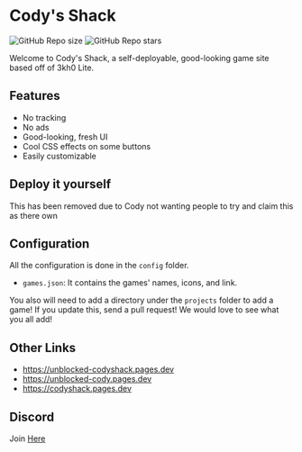 # Cody's Shack

![GitHub Repo size](https://img.shields.io/github/repo-size/theinfamouscoder5/codys-shack-games?style=flat&label=Repo%20size)
![GitHub Repo stars](https://img.shields.io/github/stars/theinfamouscoder5/codys-shack-games?style=flat&label=Repo%20stars&color=yellow&link=https%3A%2F%2Fgithub.com%2F3kh0%2F3kh0-lite%2Fstargazers)

Welcome to Cody's Shack, a self-deployable, good-looking game site based off of 3kh0 Lite.

## Features
- No tracking
- No ads
- Good-looking, fresh UI
- Cool CSS effects on some buttons
- Easily customizable

## Deploy it yourself

This has been removed due to Cody not wanting people to try and claim this as there own
## Configuration

All the configuration is done in the `config` folder.
- `games.json`: It contains the games' names, icons, and link.

You also will need to add a directory under the `projects` folder to add a game!
If you update this, send a pull request! We would love to see what you all add!
## Other Links
- https://unblocked-codyshack.pages.dev
- https://unblocked-cody.pages.dev
- https://codyshack.pages.dev

## Discord
Join [Here](https://discord.gg/mgvMCtw5)

